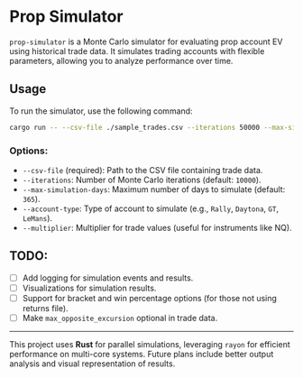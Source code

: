 # Prop Simulator

`prop-simulator` is a Monte Carlo simulator for evaluating prop account EV using historical trade data. It simulates trading accounts with flexible parameters, allowing you to analyze performance over time.

## Usage

To run the simulator, use the following command:

```bash
cargo run -- --csv-file ./sample_trades.csv --iterations 50000 --max-simulation-days 200 --account-type GT --multiplier 20
```

### Options:

- `--csv-file` (required): Path to the CSV file containing trade data.
- `--iterations`: Number of Monte Carlo iterations (default: `10000`).
- `--max-simulation-days`: Maximum number of days to simulate (default: `365`).
- `--account-type`: Type of account to simulate (e.g., `Rally`, `Daytona`, `GT`, `LeMans`).
- `--multiplier`: Multiplier for trade values (useful for instruments like NQ).

## TODO:

- [ ] Add logging for simulation events and results.
- [ ] Visualizations for simulation results.
- [ ] Support for bracket and win percentage options (for those not using returns file).
- [ ] Make `max_opposite_excursion` optional in trade data.

---

This project uses **Rust** for parallel simulations, leveraging `rayon` for efficient performance on multi-core systems. Future plans include better output analysis and visual representation of results.
```